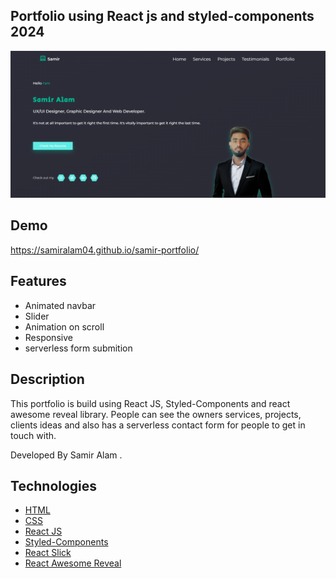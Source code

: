 
## Portfolio using React js and styled-components 2024

<img src="Banner.png" alt="banner"/>



## Demo
https://samiralam04.github.io/samir-portfolio/

## Features

- Animated navbar
- Slider
- Animation on scroll
- Responsive
- serverless form submition 

## Description

This portfolio is build using React JS, Styled-Components and react awesome reveal library. People can see the owners services, projects, clients ideas and also has a serverless  contact form for people to get in touch with. 

Developed By Samir Alam .


## Technologies 

- [HTML](https://reactjs.org/docs/getting-started.html)
- [CSS](https://developer.mozilla.org/en-US/docs/Web/CSS)
- [React JS](https://reactjs.org/docs/getting-started.html)
- [Styled-Components](https://styled-components.com)
- [React Slick](https://react-slick.neostack.com)
- [React Awesome Reveal](https://react-awesome-reveal.morello.dev/)
